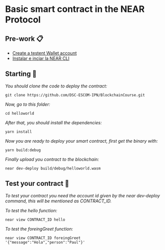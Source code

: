 # Basic smart contract in the NEAR Protocol

## Pre-work 📋

- [Create a testent Wallet account](https://wallet.testnet.near.org/)
- [Instalar e inciar la NEAR CLI](https://docs.near.org/docs/tools/near-cli#installation)

## Starting 🚀

_You should clone the code to deploy the contract:_

```
git clone https://github.com/DSC-ESCOM-IPN/BlockchainCourse.git
```

_Now, go to this folder:_

```
cd helloworld
```

_After that, you should install the dependencies:_

```
yarn install
```

_Now you are ready to deploy your smart contract, first get the binary with:_

```
yarn build:debug
```

_Finally upload you contract to the blockchain:_

```
near dev-deploy build/debug/helloworld.wasm
```

## Test your contract 🔧

_To test your contract you need the account id given by the near dev-deploy command, this will be mentioned as CONTRACT_ID._

_To test the hello function:_

```
near view CONTRACT_ID hello
```

_To test the foreingGreet function:_

```
near view CONTRACT_ID foreingGreet '{"message":"Hola","person":"Paul"}'
```
